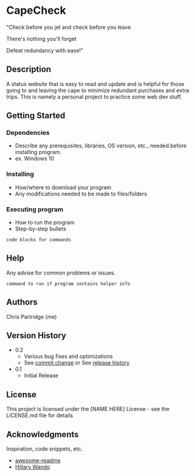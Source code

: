 # CapeCheck

"Check before you jet and check before you leave 

There's nothing you'll forget

Defeat redundancy with ease!"


## Description

A status website that is easy to read and update and is helpful for those going to and leaving the cape to minimize redundant purchases and extra trips. This is namely a personal project to practice some web dev stuff. 

## Getting Started

### Dependencies

* Describe any prerequisites, libraries, OS version, etc., needed before installing program.
* ex. Windows 10

### Installing

* How/where to download your program
* Any modifications needed to be made to files/folders

### Executing program

* How to run the program
* Step-by-step bullets
```
code blocks for commands
```

## Help

Any advise for common problems or issues.
```
command to run if program contains helper info
```

## Authors
Chris Partridge (me)

## Version History

* 0.2
    * Various bug fixes and optimizations
    * See [commit change]() or See [release history]()
* 0.1
    * Initial Release

## License

This project is licensed under the [NAME HERE] License - see the LICENSE.md file for details

## Acknowledgments

Inspiration, code snippets, etc.
* [awesome-readme](https://github.com/matiassingers/awesome-readme)
* [Hillary Wando](https://medium.com/@hillarywando/how-to-create-a-basic-crud-api-using-python-flask-cd68ef5fd7e3)
